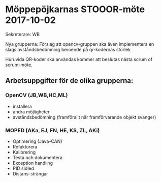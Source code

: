 # Möppepöjkarnas STOOOR-möte 2017-10-02

Sekreterare: WB

Nya grupperna:
Förslag att opencv-gruppen ska även implementera en slags avståndsbedömning beroende på qr-kodernas storlek

Huruvida QR-koder ska användas kommer att beslutas nästa scrum of scrum-möte.

## Arbetsuppgifter för de olika grupperna:

### OpenCV (JB,WB,HC,ML)
- installera
- andra möjligheter
- avståndsbedömning (framförallt när framförvarande objekt svänger) 

### MOPED (AKa, EJ, FN, HE, KS, ZL, AKi)
- Optimering (Java-CAN)
- Refaktorera
- Kalibrering
- Testa och dokumentera
- Exception handling
- PID sidled
- Distans-strängar
	
